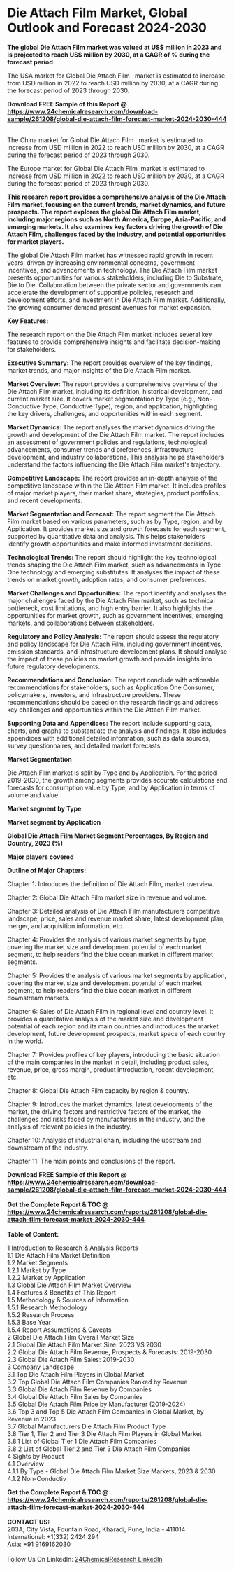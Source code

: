 <h1>Die Attach Film Market, Global Outlook and Forecast 2024-2030</h1><p><strong>The global Die Attach Film market was valued at US$ million in 2023 and is projected to reach US$ million by 2030, at a CAGR of % during the forecast period.</strong></p><p>
</p><p>The USA market for Global Die Attach Film   market is estimated to increase from USD million in 2022 to reach USD million by 2030, at a CAGR during the forecast period of 2023 through 2030.</p><div><b>Download FREE Sample of this Report @ 
            <a href="https://www.24chemicalresearch.com/download-sample/261208/global-die-attach-film-forecast-market-2024-2030-444">
            https://www.24chemicalresearch.com/download-sample/261208/global-die-attach-film-forecast-market-2024-2030-444</a></b></div><br><p>
</p><p>The China market for Global Die Attach Film   market is estimated to increase from USD million in 2022 to reach USD million by 2030, at a CAGR during the forecast period of 2023 through 2030.</p><p>
</p><p>The Europe market for Global Die Attach Film  market is estimated to increase from USD million in 2022 to reach USD million by 2030, at a CAGR during the forecast period of 2023 through 2030.</p><p>
</p><p><strong>This research report provides a comprehensive analysis of the Die Attach Film market, focusing on the current trends, market dynamics, and future prospects. The report explores the global Die Attach Film market, including major regions such as North America, Europe, Asia-Pacific, and emerging markets. It also examines key factors driving the growth of Die Attach Film, challenges faced by the industry, and potential opportunities for market players.</strong></p><p>
The global Die Attach Film market has witnessed rapid growth in recent years, driven by increasing environmental concerns, government incentives, and advancements in technology. The Die Attach Film market presents opportunities for various stakeholders, including Die to Substrate, Die to Die. Collaboration between the private sector and governments can accelerate the development of supportive policies, research and development efforts, and investment in Die Attach Film market. Additionally, the growing consumer demand present avenues for market expansion.</p><p>
<strong>Key Features:</strong></p><p>
The research report on the Die Attach Film market includes several key features to provide comprehensive insights and facilitate decision-making for stakeholders.</p><p>
<strong>Executive Summary: </strong>The report provides overview of the key findings, market trends, and major insights of the Die Attach Film market.</p><p>
<strong>Market Overview:</strong> The report provides a comprehensive overview of the Die Attach Film market, including its definition, historical development, and current market size. It covers market segmentation by Type (e.g., Non-Conductive Type, Conductive Type), region, and application, highlighting the key drivers, challenges, and opportunities within each segment.</p><p>
<strong>Market Dynamics: </strong>The report analyses the market dynamics driving the growth and development of the Die Attach Film market. The report includes an assessment of government policies and regulations, technological advancements, consumer trends and preferences, infrastructure development, and industry collaborations. This analysis helps stakeholders understand the factors influencing the Die Attach Film market's trajectory.</p><p>
<strong>Competitive Landscape:</strong> The report provides an in-depth analysis of the competitive landscape within the Die Attach Film market. It includes profiles of major market players, their market share, strategies, product portfolios, and recent developments.</p><p>
<strong>Market Segmentation and Forecast:</strong> The report segment the Die Attach Film market based on various parameters, such as by Type, region, and by Application. It provides market size and growth forecasts for each segment, supported by quantitative data and analysis. This helps stakeholders identify growth opportunities and make informed investment decisions.</p><p>
<strong>Technological Trends: </strong>The report should highlight the key technological trends shaping the Die Attach Film market, such as advancements in Type One technology and emerging substitutes. It analyses the impact of these trends on market growth, adoption rates, and consumer preferences.</p><p>
<strong>Market Challenges and Opportunities: </strong>The report identify and analyses the major challenges faced by the Die Attach Film market, such as technical bottleneck, cost limitations, and high entry barrier. It also highlights the opportunities for market growth, such as government incentives, emerging markets, and collaborations between stakeholders.</p><p>
<strong>Regulatory and Policy Analysis:</strong> The report should assess the regulatory and policy landscape for Die Attach Film, including government incentives, emission standards, and infrastructure development plans. It should analyse the impact of these policies on market growth and provide insights into future regulatory developments.</p><p>
<strong>Recommendations and Conclusion:</strong> The report conclude with actionable recommendations for stakeholders, such as Application One Consumer, policymakers, investors, and infrastructure providers. These recommendations should be based on the research findings and address key challenges and opportunities within the Die Attach Film market.</p><p>
<strong>Supporting Data and Appendices: </strong>The report include supporting data, charts, and graphs to substantiate the analysis and findings. It also includes appendices with additional detailed information, such as data sources, survey questionnaires, and detailed market forecasts.</p><p>
<strong>Market Segmentation</strong></p><p>
Die Attach Film market is split by Type and by Application. For the period 2019-2030, the growth among segments provides accurate calculations and forecasts for consumption value by Type, and by Application in terms of volume and value.</p><p>
<strong>Market segment by Type</strong></p><p>
</p><p>
</p><p><strong>Market segment by Application</strong></p><p>
</p><p>
</p><p><strong>Global Die Attach Film Market Segment Percentages, By Region and Country, 2023 (%)</strong></p><p>
</p><p>
</p><p><strong>Major players covered</strong></p><p>
</p><p>
</p><p><strong>Outline of Major Chapters:</strong></p><p>
Chapter 1: Introduces the definition of Die Attach Film, market overview.</p><p>
Chapter 2: Global Die Attach Film market size in revenue and volume.</p><p>
Chapter 3: Detailed analysis of Die Attach Film manufacturers competitive landscape, price, sales and revenue market share, latest development plan, merger, and acquisition information, etc.</p><p>
Chapter 4: Provides the analysis of various market segments by type, covering the market size and development potential of each market segment, to help readers find the blue ocean market in different market segments.</p><p>
Chapter 5: Provides the analysis of various market segments by application, covering the market size and development potential of each market segment, to help readers find the blue ocean market in different downstream markets.</p><p>
Chapter 6: Sales of Die Attach Film in regional level and country level. It provides a quantitative analysis of the market size and development potential of each region and its main countries and introduces the market development, future development prospects, market space of each country in the world.</p><p>
Chapter 7: Provides profiles of key players, introducing the basic situation of the main companies in the market in detail, including product sales, revenue, price, gross margin, product introduction, recent development, etc.</p><p>
Chapter 8: Global Die Attach Film capacity by region &amp; country.</p><p>
Chapter 9: Introduces the market dynamics, latest developments of the market, the driving factors and restrictive factors of the market, the challenges and risks faced by manufacturers in the industry, and the analysis of relevant policies in the industry.</p><p>
Chapter 10: Analysis of industrial chain, including the upstream and downstream of the industry.</p><p>
Chapter 11: The main points and conclusions of the report.</p><div><b>Download FREE Sample of this Report @ 
            <a href="https://www.24chemicalresearch.com/download-sample/261208/global-die-attach-film-forecast-market-2024-2030-444">
            https://www.24chemicalresearch.com/download-sample/261208/global-die-attach-film-forecast-market-2024-2030-444</a></b></div><br><div><b>Get the Complete Report & TOC @ 
            <a href="https://www.24chemicalresearch.com/reports/261208/global-die-attach-film-forecast-market-2024-2030-444">
            https://www.24chemicalresearch.com/reports/261208/global-die-attach-film-forecast-market-2024-2030-444</a></b></div><br>
            <b>Table of Content:</b><p>1 Introduction to Research & Analysis Reports<br />
    1.1 Die Attach Film Market Definition<br />
    1.2 Market Segments<br />
        1.2.1 Market by Type<br />
        1.2.2 Market by Application<br />
    1.3 Global Die Attach Film Market Overview<br />
    1.4 Features & Benefits of This Report<br />
    1.5 Methodology & Sources of Information<br />
        1.5.1 Research Methodology<br />
        1.5.2 Research Process<br />
        1.5.3 Base Year<br />
        1.5.4 Report Assumptions & Caveats<br />
2 Global Die Attach Film Overall Market Size<br />
    2.1 Global Die Attach Film Market Size: 2023 VS 2030<br />
    2.2 Global Die Attach Film Revenue, Prospects & Forecasts: 2019-2030<br />
    2.3 Global Die Attach Film Sales: 2019-2030<br />
3 Company Landscape<br />
    3.1 Top Die Attach Film Players in Global Market<br />
    3.2 Top Global Die Attach Film Companies Ranked by Revenue<br />
    3.3 Global Die Attach Film Revenue by Companies<br />
    3.4 Global Die Attach Film Sales by Companies<br />
    3.5 Global Die Attach Film Price by Manufacturer (2019-2024)<br />
    3.6 Top 3 and Top 5 Die Attach Film Companies in Global Market, by Revenue in 2023<br />
    3.7 Global Manufacturers Die Attach Film Product Type<br />
    3.8 Tier 1, Tier 2 and Tier 3 Die Attach Film Players in Global Market<br />
        3.8.1 List of Global Tier 1 Die Attach Film Companies<br />
        3.8.2 List of Global Tier 2 and Tier 3 Die Attach Film Companies<br />
4 Sights by Product<br />
    4.1 Overview<br />
        4.1.1 By Type - Global Die Attach Film Market Size Markets, 2023 & 2030<br />
        4.1.2 Non-Conductiv</p><div><b>Get the Complete Report & TOC @ 
            <a href="https://www.24chemicalresearch.com/reports/261208/global-die-attach-film-forecast-market-2024-2030-444">
            https://www.24chemicalresearch.com/reports/261208/global-die-attach-film-forecast-market-2024-2030-444</a></b></div><br><b>CONTACT US:</b><br>
            203A, City Vista, Fountain Road, Kharadi, Pune, India - 411014<br>
            International: +1(332) 2424 294<br>
            Asia: +91 9169162030 <br><br>
            Follow Us On LinkedIn: <a href="https://www.linkedin.com/company/24chemicalresearch/">24ChemicalResearch LinkedIn</a>